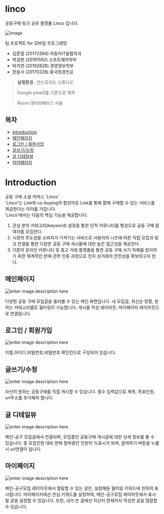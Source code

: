 # linco
공동구매 링크 공유 플랫폼 Linco 입니다.

![image](https://user-images.githubusercontent.com/56578913/140436467-5088aeab-d774-4e69-bc89-c8bd6a28d934.png)

팀 프로젝트 for 모바일 프로그래밍 <br />
- 김준엽 (20173394) 자동차IT융합학과 <br />
- 박길현 (20191592) 소프트웨어학부<br />
- 박지연 (20192828) 경영정보학부 <br />
- 한윤서 (20170228) 중국정경전공 <br />

> **실행환경** : 안드로이드 스튜디오
> 
> Google pixel2를 기준으로 제작
> 
> Room 데이터베이스 사용

## 목차
- [Introduction](#Introduction)
- [메인페이지](#메인페이지)
- [로그인 / 회원가입](#로그인-/-회원가입)
- [글쓰기/수정](#글쓰기/수정)
- [글 디테일뷰](#글-디테일뷰)
- [마이페이지](#마이페이지)



# Introduction

공동 구매 소셜 커머스 'Linco'<br />
'Linco'는 Link와 co-buying의 합성어로 Link를 통해 함께 구매할 수 있는 서비스를 제공한다는 의미를 가집니다. <br />
'Linco'에서는 다음의 핵심 기능을 제공합니다. 
1. 관심 분야 카테고리(keyword) 설정을 통한 인적 커뮤니티를 형성으로 공동 구매 참여자를 모집한다.
2. 시장의 주도권을 소비자가 가져가는 서비스로 사용자의 니즈에 따른 직접 모집과 링크 연결을 통한 다양한 공동 구매 게시물에 대한 높은 접근성을 제공한다.
3. 기존의 온라인 커뮤니티 및 중고 거래 플랫폼을 통한 공동 구매 사기 피해를 방지하기 위한 체계적인 판매 관련 인증 과정으로 전자 상거래의 안전성을 확보하고자 한다.

## 메인페이지
![enter image description here](https://user-images.githubusercontent.com/81306023/143718522-52dde321-82d1-45d1-a34d-57b99ed5eac0.png)

다양한 공동 구매 모집글을 둘러볼 수 있는 메인 화면입니다.
내 모집글, 최신순 정렬, 원하는 카테고리별로 필터링이 가능합니다.
게시물 작성 레이아웃, 마이페이지 레이아웃으로 연결됩니다.


## 로그인 / 회원가입
![enter image description here](https://user-images.githubusercontent.com/81306023/143718520-2956cd31-44ea-4e46-a038-f8f94032e30d.png)

이름,아이디,비밀번호,비밀번호 확인칸으로 구성되어 있습니다.




## 글쓰기/수정
![enter image description here](https://user-images.githubusercontent.com/81306023/143718519-12297d94-73e4-4527-b203-c2889c6ab259.png)

자신이 원하는 공동구매를 직접 게시할 수 있습니다. 필수 입력값으로 제목, 목표인원, url주소를 추가해야 합니다.

## 글 디테일뷰
![enter image description here](https://user-images.githubusercontent.com/81306023/143718517-28e0d9e2-4942-419a-a702-1fb3b80a9e90.png)

메인-공구 모집글에서 연결되며, 모집중인 공동구매 게시글에 대한 상세 정보를 볼 수 있습니다. 총 모집인원 대비 현재 참여중인 인원이 %표시가 되며, 참여하기 버튼을 누를 시 url연결이 됩니다. 

## 마이페이지
![enter image description here](https://user-images.githubusercontent.com/81306023/143718521-e8880e59-6373-499e-86a2-3f358a9fe419.png)

메인-공구모집 레이아웃에서 열람할 수 있는 글은, 설정해둔 필터링 키워드에 한하여 표시됩니다. 마이페이지에선 관심 키워드를 설정하여, 메인-공구모집 레이아웃에서 표시될 글을 설정할 수 있습니다. 또한, 내가 쓴 글에선 자신이 현재까지 작성한 글을 열람할 수 있습니다.
